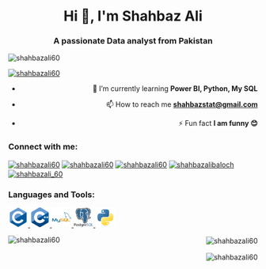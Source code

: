 <h1 align="center">Hi 👋, I'm Shahbaz Ali</h1>
<h3 align="center">A passionate Data analyst from Pakistan</h3>

<imag align="right" alt="coding" width="400" src="">

<p align="left"> <img src="https://komarev.com/ghpvc/?username=shahbazali60&label=Profile%20views&color=0e75b6&style=flat" alt="shahbazali60" /> </p>

<p align="left"> <a href="https://twitter.com/shahbazali60" target="blank"><img src="https://img.shields.io/twitter/follow/shahbazali60?logo=twitter&style=for-the-badge" alt="shahbazali60" /></a> </p>

- 🌱 I’m currently learning **Power BI, Python, My SQL**

- 📫 How to reach me **shahbazstat@gmail.com**

- ⚡ Fun fact **I am funny 😊**

<h3 align="left">Connect with me:</h3>
<p align="left">
<a href="https://twitter.com/shahbazali60" target="blank"><img align="center" src="https://raw.githubusercontent.com/rahuldkjain/github-profile-readme-generator/master/src/images/icons/Social/twitter.svg" alt="shahbazali60" height="30" width="40" /></a>
<a href="https://linkedin.com/in/shahbazali60" target="blank"><img align="center" src="https://raw.githubusercontent.com/rahuldkjain/github-profile-readme-generator/master/src/images/icons/Social/linked-in-alt.svg" alt="shahbazali60" height="30" width="40" /></a>
<a href="https://kaggle.com/shahbazali60" target="blank"><img align="center" src="https://raw.githubusercontent.com/rahuldkjain/github-profile-readme-generator/master/src/images/icons/Social/kaggle.svg" alt="shahbazali60" height="30" width="40" /></a>
<a href="https://fb.com/shahbazalibaloch" target="blank"><img align="center" src="https://raw.githubusercontent.com/rahuldkjain/github-profile-readme-generator/master/src/images/icons/Social/facebook.svg" alt="shahbazalibaloch" height="30" width="40" /></a>
<a href="https://instagram.com/shahbazali_60" target="blank"><img align="center" src="https://raw.githubusercontent.com/rahuldkjain/github-profile-readme-generator/master/src/images/icons/Social/instagram.svg" alt="shahbazali_60" height="30" width="40" /></a>
</p>

<h3 align="left">Languages and Tools:</h3>
<p align="left"> <a href="https://www.cprogramming.com/" target="_blank" rel="noreferrer"> <img src="https://raw.githubusercontent.com/devicons/devicon/master/icons/c/c-original.svg" alt="c" width="40" height="40"/> </a> <a href="https://www.w3schools.com/cpp/" target="_blank" rel="noreferrer"> <img src="https://raw.githubusercontent.com/devicons/devicon/master/icons/cplusplus/cplusplus-original.svg" alt="cplusplus" width="40" height="40"/> </a> <a href="https://www.mysql.com/" target="_blank" rel="noreferrer"> <img src="https://raw.githubusercontent.com/devicons/devicon/master/icons/mysql/mysql-original-wordmark.svg" alt="mysql" width="40" height="40"/> </a> <a href="https://www.postgresql.org" target="_blank" rel="noreferrer"> <img src="https://raw.githubusercontent.com/devicons/devicon/master/icons/postgresql/postgresql-original-wordmark.svg" alt="postgresql" width="40" height="40"/> </a> <a href="https://www.python.org" target="_blank" rel="noreferrer"> <img src="https://raw.githubusercontent.com/devicons/devicon/master/icons/python/python-original.svg" alt="python" width="40" height="40"/> </a> </p>

<p><img align="left" src="https://github-readme-stats.vercel.app/api/top-langs?username=shahbazali60&show_icons=true&locale=en&layout=compact" alt="shahbazali60" /></p>

<p>&nbsp;<img align="center" src="https://github-readme-stats.vercel.app/api?username=shahbazali60&show_icons=true&locale=en" alt="shahbazali60" /></p>

<p><img align="center" src="https://github-readme-streak-stats.herokuapp.com/?user=shahbazali60&" alt="shahbazali60" /></p>
